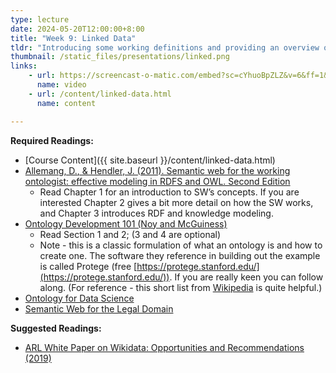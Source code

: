 ```yaml
---
type: lecture
date: 2024-05-20T12:00:00+8:00
title: "Week 9: Linked Data"
tldr: "Introducing some working definitions and providing an overview of concepts related to linked data and the promise, but ultimate failure of the semantic web."
thumbnail: /static_files/presentations/linked.png
links:
    - url: https://screencast-o-matic.com/embed?sc=cYhuoBpZLZ&v=6&ff=1&title=0&controls=1
      name: video
    - url: /content/linked-data.html
      name: content

---
```

**Required Readings:**
- [Course Content]({{ site.baseurl }}/content/linked-data.html)
- [Allemang, D., & Hendler, J. (2011). Semantic web for the working ontologist: effective modeling in RDFS and OWL. Second Edition](https://canvas.uw.edu/files/65174738/download?download_frd=1)
    - Read Chapter 1 for an introduction to SW’s concepts. If you are interested Chapter 2 gives a bit more detail on how the SW works, and Chapter 3 introduces RDF and knowledge modeling.
- [Ontology Development 101 (Noy and McGuiness)](https://protege.stanford.edu/publications/ontology_development/ontology101-noy-mcguinness.html)
    - Read Section 1 and 2; (3 and 4 are optional)
    - Note - this is a classic formulation of what an ontology is and how to create one. The software they reference in building out the example is called Protege (free [https://protege.stanford.edu/](https://protege.stanford.edu/)). If you are really keen you can follow along. (For reference - this short list from [Wikipedia](https://en.wikipedia.org/wiki/Ontology_(information_science)#Components) is quite helpful.)
- [Ontology for Data Science](https://towardsdatascience.com/ontology-and-data-science-45e916288cc5)
- [Semantic Web for the Legal Domain](https://content.iospress.com/articles/semantic-web/sw224)

**Suggested Readings:**
- [ARL White Paper on Wikidata: Opportunities and Recommendations (2019)](https://www.arl.org/publications-resources/4751-arl-white-paper-on-wikidata-opportunities-and-recommendations#.XLdxXZNKh2Y)
